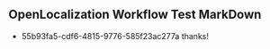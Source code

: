 ## OpenLocalization Workflow Test MarkDown
* 55b93fa5-cdf6-4815-9776-585f23ac277a 
thanks!<!--HONumber=Mar16_HO2-->
